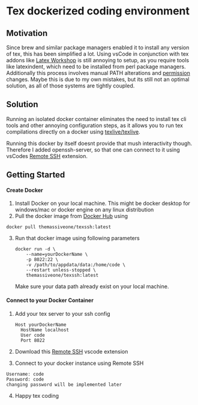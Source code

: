 # Tex dockerized coding environment

## Motivation

Since brew and similar package managers enabled it to install any version of tex, this has been simplified a lot. Using vsCode in conjunction with tex addons like [Latex Workshop](https://marketplace.visualstudio.com/items?itemName=James-Yu.latex-workshop) is still annoying to setup, as you require tools like latexindent, which need to be installed from perl package managers. Additionally this process involves manual PATH alterations and [permission](https://stackoverflow.com/a/69396712/18392571) changes. Maybe this is due to my own mistakes, but its still not an optimal solution, as all of those systems are tightly coupled.

## Solution

Running an isolated docker container eliminates the need to install tex cli tools and other annoying configuration steps, as it allows you to run tex compilations directly on a docker using [texlive/texlive](https://hub.docker.com/r/texlive/texlive).

Running this docker by itself doesnt provide that mush interactivity though. Therefore I added openssh-server, so that one can connect to it using vsCodes [Remote SSH](https://code.visualstudio.com/docs/remote/ssh) extension.

## Getting Started

#### Create Docker

1. Install Docker on your local machine. This might be docker desktop for windows/mac or docker engine on any linux distribution
2. Pull the docker image from [Docker Hub]() using

`docker pull themassiveone/texssh:latest`

3. Run that docker image using following parameters
   ```
   docker run -d \
       --name=yourDockerName \
       -p 8022:22 \
       -v /path/to/appdata/data:/home/code \
       --restart unless-stopped \
       themassiveone/texssh:latest
   ```
   Make sure your data path already exist on your local machine.

#### Connect to your Docker Container

1. Add your tex server to your ssh config

   ```
   Host yourDockerName
     HostName localhost
     User code
     Port 8022
   ```

2. Download this [Remote SSH](https://code.visualstudio.com/docs/remote/ssh) vscode extension

3. Connect to your docker instance using Remote SSH

```
Username: code
Password: code
changing password will be implemented later
```

4. Happy tex coding
